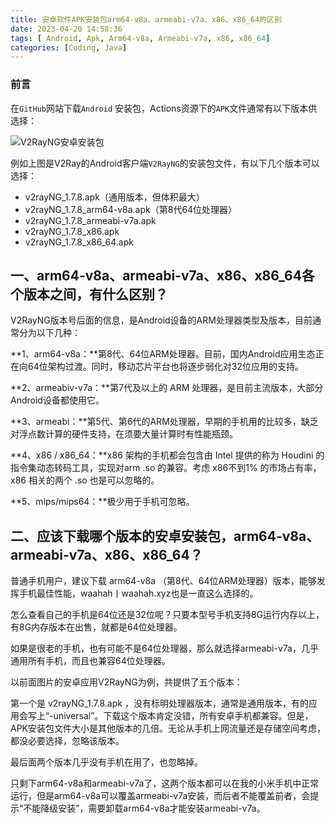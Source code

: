 ```yaml
---
title: 安卓软件APK安装包arm64-v8a、armeabi-v7a、x86、x86_64的区别
date: 2023-04-20 14:58:36
tags: [ Android, Apk, Arm64-v8a, Armeabi-v7a, x86, x86_64]
categories: [Coding, Java]
---
```


### 前言

在`GitHub`网站下载`Android` 安装包，Actions资源下的`APK`文件通常有以下版本供选择：

![V2RayNG安卓安装包](https://s2.loli.net/2023/07/12/9BxXLQrGmnP6cC7.png)

例如上图是V2Ray的Android客户端`V2RayNG`的安装包文件，有以下几个版本可以选择：

*   v2rayNG_1.7.8.apk（通用版本，但体积最大）
*   v2rayNG_1.7.8_arm64-v8a.apk（第8代64位处理器）
*   v2rayNG_1.7.8_armeabi-v7a.apk
*   v2rayNG_1.7.8_x86.apk
*   v2rayNG_1.7.8_x86_64.apk

一、arm64-v8a、armeabi-v7a、x86、x86_64各个版本之间，有什么区别？
------------------------------------------------

V2RayNG版本号后面的信息，是Android设备的ARM处理器类型及版本，目前通常分为以下几种：

**1、arm64-v8a：**第8代、64位ARM处理器。目前，国内Android应用生态正在向64位架构过渡。同时，移动芯片平台也将逐步弱化对32位应用的支持。

**2、armeabiv-v7a：**第7代及以上的 ARM 处理器，是目前主流版本，大部分Android设备都使用它。

**3、armeabi：**第5代、第6代的ARM处理器，早期的手机用的比较多，缺乏对浮点数计算的硬件支持，在须要大量计算时有性能瓶颈。

**4、x86 / x86_64：**x86 架构的手机都会包含由 Intel 提供的称为 Houdini 的指令集动态转码工具，实现对arm .so 的兼容。考虑 x86不到1% 的市场占有率，x86 相关的两个 .so 也是可以忽略的。

**5、mips/mips64：**极少用于手机可忽略。

二、应该下载哪个版本的安卓安装包，arm64-v8a、armeabi-v7a、x86、x86_64？
---------------------------------------------------

普通手机用户，建议下载 arm64-v8a （第8代、64位ARM处理器）版本，能够发挥手机最佳性能，waahah丨waahah.xyz也是一直这么选择的。

怎么查看自己的手机是64位还是32位呢？只要本型号手机支持8G运行内存以上，有8G内存版本在出售，就都是64位处理器。

如果是很老的手机，也有可能不是64位处理器，那么就选择armeabi-v7a，几乎通用所有手机，而且也兼容64位处理器。

以前面图片的安卓应用V2RayNG为例，共提供了五个版本：

第一个是 v2rayNG_1.7.8.apk ，没有标明处理器版本，通常是通用版本，有的应用会写上“-universal”。下载这个版本肯定没错，所有安卓手机都兼容。但是，APK安装包文件大小是其他版本的几倍。无论从手机上网流量还是存储空间考虑，都没必要选择，忽略该版本。

最后面两个版本几乎没有手机在用了，也忽略掉。

只剩下arm64-v8a和armeabi-v7a了，这两个版本都可以在我的小米手机中正常运行，但是arm64-v8a可以覆盖armeabi-v7a安装，而后者不能覆盖前者，会提示“不能降级安装”，需要卸载arm64-v8a才能安装armeabi-v7a。
